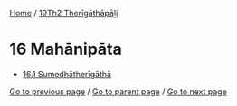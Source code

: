 
[Home](/) / [19Th2 Therīgāthāpāḷi](/tipitaka/19Th2.md)

# 16 Mahānipāta

* [16.1 Sumedhātherīgāthā](/tipitaka/19Th2/16/16.1.md)

[Go to previous page](/tipitaka/19Th2/15/15.1.md) / [Go to parent page](/tipitaka/19Th2/0.md) / [Go to next page](/tipitaka/19Th2/16/16.1.md)


